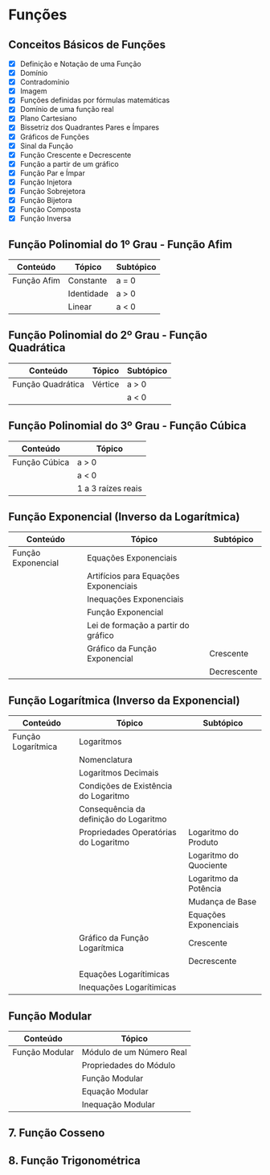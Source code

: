 # Funções
  
## Conceitos Básicos de Funções
- [x] Definição e Notação de uma Função
- [x] Domínio
- [x] Contradomínio
- [x] Imagem
- [x] Funções definidas por fórmulas matemáticas
- [x] Domínio de uma função real
- [x] Plano Cartesiano
- [x] Bissetriz dos Quadrantes Pares e Ímpares
- [x] Gráficos de Funções
- [x] Sinal da Função
- [x] Função Crescente e Decrescente
- [x] Função a partir de um gráfico
- [x] Função Par e Ímpar
- [x] Função Injetora
- [x] Função Sobrejetora
- [x] Função Bijetora
- [x] Função Composta
- [x] Função Inversa

## Função Polinomial do 1º Grau - Função Afim
|Conteúdo|Tópico|Subtópico|
|-|-|-|
|Função Afim|Constante|a = 0|
||Identidade|a > 0|
||Linear|a < 0|

## Função Polinomial do 2º Grau - Função Quadrática
|Conteúdo|Tópico|Subtópico|
|-|-|-|
|Função Quadrática|Vértice|a > 0|
|||a < 0|

## Função Polinomial do 3º Grau - Função Cúbica
|Conteúdo|Tópico|
|-|-|
|Função Cúbica|a > 0|
||a < 0|
||1 a 3 raízes reais|

## Função Exponencial (Inverso da Logarítmica)
|Conteúdo|Tópico|Subtópico|
|-|-|-|
|Função Exponencial|Equações Exponenciais||
||Artifícios para Equações Exponenciais||
||Inequações Exponenciais||
||Função Exponencial||
||Lei de formação a partir do gráfico||
||Gráfico da Função Exponencial|Crescente|
|||Decrescente|

## Função Logarítmica (Inverso da Exponencial)
|Conteúdo|Tópico|Subtópico|
|-|-|-|
|Função Logarítmica|Logaritmos||
||Nomenclatura||
||Logaritmos Decimais||
||Condições de Existência do Logaritmo||
||Consequência da definição do Logaritmo||
||Propriedades Operatórias do Logaritmo|Logaritmo do Produto|
|||Logaritmo do Quociente|
|||Logaritmo da Potência|
|||Mudança de Base|
|||Equações Exponenciais|
||Gráfico da Função Logarítmica|Crescente|
|||Decrescente|
||Equações Logarítimicas||
||Inequações Logarítimicas||

## Função Modular
|Conteúdo|Tópico|
|-|-|
|Função Modular|Módulo de um Número Real|
||Propriedades do Módulo|
||Função Modular|
||Equação Modular|
||Inequação Modular|

## 7. Função Cosseno

## 8. Função Trigonométrica
